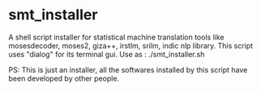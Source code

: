 # smt_installer
A shell script installer for statistical machine translation tools like mosesdecoder, moses2, giza++, irstlm, srilm, indic nlp library.
This script uses "dialog" for its terminal gui.
Use as : ./smt_installer.sh

PS: This is just an installer, all the softwares installed by this script have been developed by other people. 
